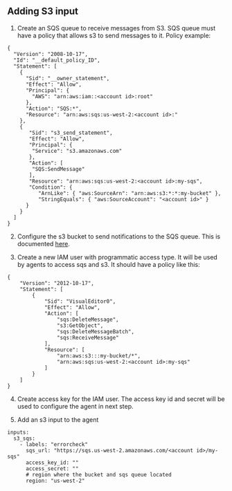 ## Adding S3 input

1. Create an SQS queue to receive messages from S3. SQS queue must have a policy that allows s3 to send messages to it.
Policy example:
```
{
  "Version": "2008-10-17",
  "Id": "__default_policy_ID",
  "Statement": [
    {
      "Sid": "__owner_statement",
      "Effect": "Allow",
      "Principal": {
        "AWS": "arn:aws:iam::<account id>:root"
      },
      "Action": "SQS:*",
      "Resource": "arn:aws:sqs:us-west-2:<account id>:"
    },
    {
	   "Sid": "s3_send_statement",
	   "Effect": "Allow",
	   "Principal": {
	    "Service": "s3.amazonaws.com"  
	   },
	   "Action": [
	    "SQS:SendMessage"
	   ],
	   "Resource": "arn:aws:sqs:us-west-2:<account id>:my-sqs",
	   "Condition": {
	      "ArnLike": { "aws:SourceArn": "arn:aws:s3:*:*:my-bucket" },
	      "StringEquals": { "aws:SourceAccount": "<account id>" }
      }
    }
  ]
}
```

2. Configure the s3 bucket to send notifications to the SQS queue. This is documented [here](https://docs.aws.amazon.com/AmazonS3/latest/userguide/NotificationHowTo.html).

3. Create a new IAM user with programmatic access type. It will be used by agents to access sqs and s3. It should have a policy like this:
```
{
    "Version": "2012-10-17",
    "Statement": [
        {
            "Sid": "VisualEditor0",
            "Effect": "Allow",
            "Action": [
                "sqs:DeleteMessage",
                "s3:GetObject",
                "sqs:DeleteMessageBatch",
                "sqs:ReceiveMessage"
            ],
            "Resource": [
                "arn:aws:s3:::my-bucket/*",
                "arn:aws:sqs:us-west-2:<account id>:my-sqs"
            ]
        }
    ]
}
```

4. Create access key for the IAM user. The access key id and secret will be used to configure the agent in next step.


5. Add an s3 input to the agent
```
inputs:
  s3_sqs:
    - labels: "errorcheck"
      sqs_url: "https://sqs.us-west-2.amazonaws.com/<account id>/my-sqs"
      access_key_id: ""
      access_secret: ""
      # region where the bucket and sqs queue located
      region: "us-west-2"
```
